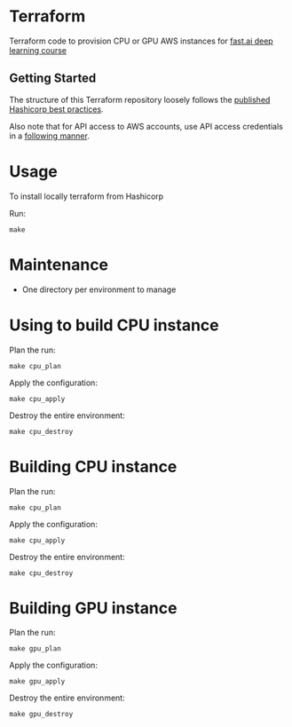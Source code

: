 # Terraform

Terraform code to provision CPU or GPU AWS instances for [fast.ai deep learning course](fast.ai)

## Getting Started

The structure of this Terraform repository loosely follows the [published Hashicorp best practices](https://github.com/hashicorp/best-practices).

Also note that for API access to AWS accounts, use API access credentials in a [following manner](https://www.terraform.io/docs/providers/aws/#environment-variables).

# Usage

To install locally terraform from Hashicorp

Run:
```
make
```

# Maintenance

- One directory per environment to manage

# Using to build CPU instance

Plan the run:
```
make cpu_plan
```

Apply the configuration:
```
make cpu_apply
```

Destroy the entire environment:
```
make cpu_destroy
```

# Building CPU instance

Plan the run:
```
make cpu_plan
```

Apply the configuration:
```
make cpu_apply
```

Destroy the entire environment:
```
make cpu_destroy
```

# Building GPU instance

Plan the run:
```
make gpu_plan
```

Apply the configuration:
```
make gpu_apply
```

Destroy the entire environment:
```
make gpu_destroy
```
